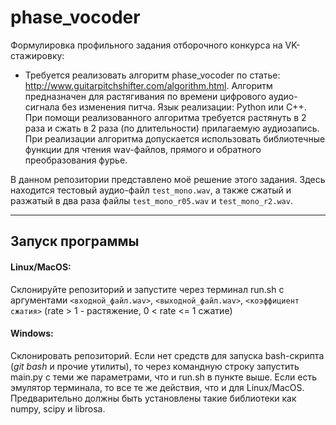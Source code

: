 # phase_vocoder
Формулировка профильного задания отборочного конкурса на VK-стажировку:
- Требуется реализовать алгоритм phase_vocoder по статье:
http://www.guitarpitchshifter.com/algorithm.html. Алгоритм предназначен для растягивания по 
времени цифрового аудио-сигнала без изменения питча.
Язык реализации: Python или C++.
При помощи реализованного алгоритма требуется растянуть в 2 раза и сжать в 2 раза (по 
длительности) прилагаемую аудиозапись.
При реализации алгоритма допускается использовать библиотечные функции для чтения wav-файлов, 
прямого и обратного преобразования фурье.

В данном репозитории представлено моё решение этого задания. Здесь находится тестовый 
аудио-файл `test_mono.wav`, а также сжатый и разжатый в два раза файлы `test_mono_r05.wav` и 
`test_mono_r2.wav`. 
___
## Запуск программы
#### Linux/MacOS: 
Склонируйте репозиторий и запустите через терминал run.sh с аргументами `<входной_файл.wav>`,
`<выходной_файл.wav>`, `<коэффициент сжатия>` (rate > 1 - растяжение, 0 < rate <= 1 сжатие)

#### Windows:
Склонировать репозиторий. Если нет средств для запуска bash-скрипта (*git bash* и
прочие утилиты), то через командную строку запустить main.py с теми же параметрами, 
что и run.sh в пункте выше. Если есть эмулятор терминала, то все те же действия, что и для 
Linux/MacOS. Предварительно должны быть установлены такие библиотеки 
как numpy, scipy и librosa.
